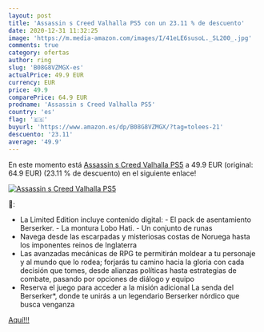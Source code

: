 ```yaml
---
layout: post
title: 'Assassin s Creed Valhalla PS5 con un 23.11 % de descuento'
date: 2020-12-31 11:32:25
image: 'https://m.media-amazon.com/images/I/41eLE6susoL._SL200_.jpg'
comments: true
category: ofertas
author: ring
slug: 'B08G8VZMGX-es'
actualPrice: 49.9 EUR
currency: EUR
price: 49.9
comparePrice: 64.9 EUR
prodname: 'Assassin s Creed Valhalla PS5'
country: 'es'
flag: '🇪🇸'
buyurl: 'https://www.amazon.es/dp/B08G8VZMGX/?tag=tolees-21'
descuento: '23.11'
average: '49.9'
---
```


En este momento está [Assassin s Creed Valhalla PS5](https://www.amazon.es/dp/B08G8VZMGX/?tag=tolees-21) a 49.9 EUR (original: 64.9 EUR) (23.11 %  de descuento) en el siguiente enlace!

[![Assassin s Creed Valhalla PS5](https://m.media-amazon.com/images/I/41eLE6susoL._SL200_.jpg)](https://www.amazon.es/dp/B08G8VZMGX/?tag=tolees-21)

🔎:

- La Limited Edition incluye contenido digital: - El pack de asentamiento Berserker. - La montura Lobo Hati. - Un conjunto de runas
- Navega desde las escarpadas y misteriosas costas de Noruega hasta los imponentes reinos de Inglaterra
- Las avanzadas mecánicas de RPG te permitirán moldear a tu personaje y al mundo que lo rodea; forjarás tu camino hacia la gloria con cada decisión que tomes, desde alianzas políticas hasta estrategias de combate, pasando por opciones de diálogo y equipo
- Reserva el juego para acceder a la misión adicional La senda del Berserker*, donde te unirás a un legendario Berserker nórdico que busca venganza

[Aquí!!!](https://www.amazon.es/dp/B08G8VZMGX/?tag=tolees-21)
